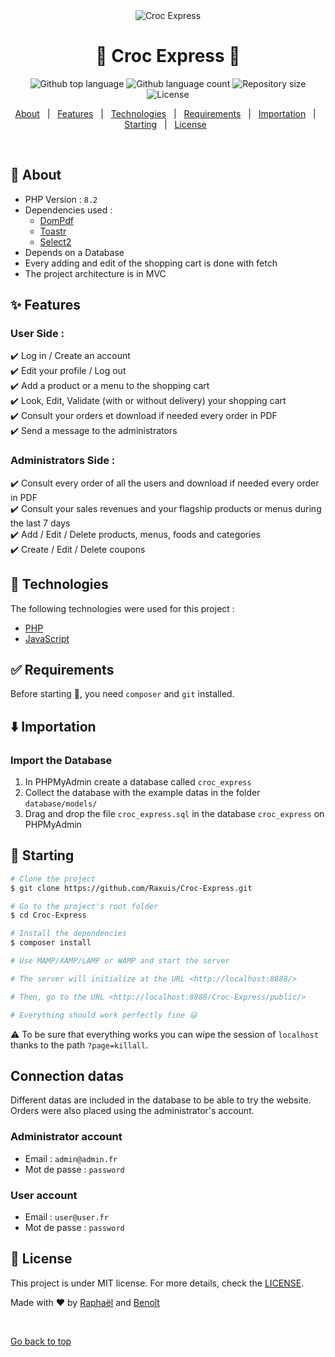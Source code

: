<div align="center" id="top"> 
  <img src = 'https://i.ibb.co/QPFk1cq/Croc-Express.png' alt="Croc Express" />
</div>

<h1 align="center">🍕 Croc Express 🍔</h1>

<p align="center">
  <img alt="Github top language" src="https://img.shields.io/github/languages/top/Raxuis/croc-express?color=56BEB8">

  <img alt="Github language count" src="https://img.shields.io/github/languages/count/Raxuis/croc-express?color=56BEB8">

  <img alt="Repository size" src="https://img.shields.io/github/repo-size/Raxuis/croc-express?color=56BEB8">

  <img alt="License" src="https://img.shields.io/github/license/Raxuis/croc-express?color=56BEB8">
</p>
<p align="center">
  <a href="#dart-about">About</a> &#xa0; | &#xa0; 
  <a href="#sparkles-features">Features</a> &#xa0; | &#xa0;
  <a href="#rocket-technologies">Technologies</a> &#xa0; | &#xa0;
  <a href="#white_check_mark-requirements">Requirements</a> &#xa0; | &#xa0;
  <a href="#arrow_down-importation">Importation</a> &#xa0; | &#xa0;
  <a href="#checkered_flag-starting">Starting</a> &#xa0; | &#xa0;
  <a href="#memo-license">License</a> &#xa0;
</p>

<br>

## :dart: About

- PHP Version : `8.2`
- Dependencies used :
  - [DomPdf](https://dompdf.github.io/)
  - [Toastr](https://codeseven.github.io/toastr/)
  - [Select2](https://select2.org/)
- Depends on a Database
- Every adding and edit of the shopping cart is done with fetch
- The project architecture is in MVC

## :sparkles: Features

### User Side :

:heavy_check_mark: Log in / Create an account\
:heavy_check_mark: Edit your profile / Log out\
:heavy_check_mark: Add a product or a menu to the shopping cart\
:heavy_check_mark: Look, Edit, Validate (with or without delivery) your shopping cart\
:heavy_check_mark: Consult your orders et download if needed every order in PDF\
:heavy_check_mark: Send a message to the administrators

### Administrators Side :

:heavy_check_mark: Consult every order of all the users and download if needed every order in PDF\
:heavy_check_mark: Consult your sales revenues and your flagship products or menus during the last 7 days\
:heavy_check_mark: Add / Edit / Delete products, menus, foods and categories\
:heavy_check_mark: Create / Edit / Delete coupons

## :rocket: Technologies

The following technologies were used for this project :

- [PHP](https://www.php.net/)
- [JavaScript](https://developer.mozilla.org/en-US/docs/Web/JavaScript)

## :white_check_mark: Requirements

Before starting :checkered_flag:, you need `composer` and `git` installed.

## :arrow_down: Importation

### Import the Database

1. In PHPMyAdmin create a database called `croc_express`
2. Collect the database with the example datas in the folder `database/models/`
3. Drag and drop the file `croc_express.sql` in the database `croc_express` on PHPMyAdmin

## :checkered_flag: Starting

```bash
# Clone the project
$ git clone https://github.com/Raxuis/Croc-Express.git

# Go to the project's root folder
$ cd Croc-Express

# Install the dependencies
$ composer install

# Use MAMP/XAMP/LAMP or WAMP and start the server

# The server will initialize at the URL <http://localhost:8888/>

# Then, go to the URL <http://localhost:8888/Croc-Express/public/>

# Everything should work perfectly fine 😃
```

⚠️ To be sure that everything works you can wipe the session of `localhost` thanks to the path `?page=killall`.

## Connection datas

Different datas are included in the database to be able to try the website. Orders were also placed using the administrator's account.

### Administrator account

- Email : `admin@admin.fr`
- Mot de passe : `password`

### User account

- Email : `user@user.fr`
- Mot de passe : `password`

## :memo: License

This project is under MIT license. For more details, check the [LICENSE](LICENSE.md).

Made with ❤️ by <a href="https://github.com/Raxuis" target="_blank">Raphaël</a> and <a href="https://github.com/BenoitPrmt" target="_blank">Benoît</a>

&#xa0;

<a href="#top">Go back to top</a>
